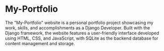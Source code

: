# My-Portfolio
The "My-Portfolio" website is a personal portfolio project showcasing my work, skills, and accomplishments as a Django Developer. Built with the Django framework, the website features a user-friendly interface developed using HTML, CSS, and JavaScript, with SQLite as the backend database for content management and storage.
